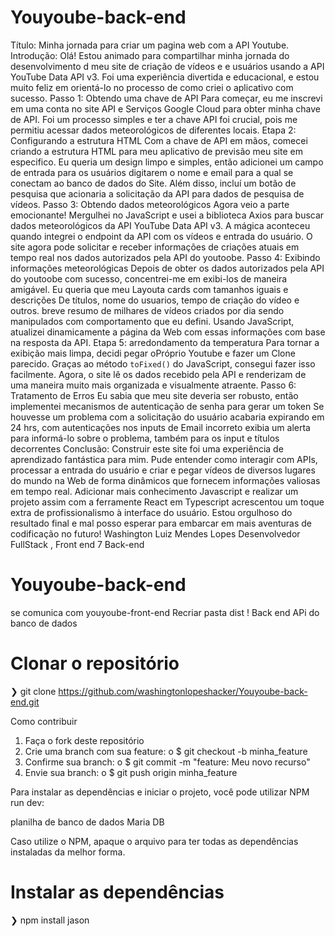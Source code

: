 
# Youyoube-back-end
Título: 
Minha jornada para criar um pagina web com a API Youtube.
Introdução:
Olá! Estou animado para compartilhar minha jornada do desenvolvimento d meu site de criação de vídeos e e usuários  usando a API YouTube Data API v3. Foi uma experiência divertida e educacional, e estou muito feliz em orientá-lo no processo de como criei o aplicativo com sucesso.
Passo 1: Obtendo uma chave de API
Para começar, eu me inscrevi em uma conta no site API e Serviços Google Cloud para obter minha chave de API. Foi um processo simples e ter a chave API foi crucial, pois me permitiu acessar dados meteorológicos de diferentes locais.
Etapa 2: Configurando a estrutura HTML
Com a chave de API em mãos, comecei criando a estrutura HTML para meu aplicativo de previsão meu site em especifico. Eu queria um design limpo e simples, então adicionei um campo de entrada para os usuários digitarem o nome e email para a qual  se conectam ao banco de dados do Site. Além disso, incluí um botão de pesquisa que acionaria a solicitação da API para dados de pesquisa de vídeos.
Passo 3: Obtendo dados meteorológicos
Agora veio a parte emocionante! Mergulhei no JavaScript e usei a biblioteca Axios para buscar dados meteorológicos da API YouTube Data API v3. A mágica aconteceu quando integrei o endpoint da API com os vídeos e entrada do usuário. O site agora pode solicitar e receber informações de criações atuais em tempo real nos dados autorizados pela API do youtoobe.
Passo 4: Exibindo informações meteorológicas
Depois de obter os dados autorizados pela API do youtoobe com sucesso, concentrei-me em exibi-los de maneira amigável. Eu queria que meu Layouta cards com tamanhos iguais e descrições De títulos, nome do usuarios, tempo de criação do vídeo e outros. breve resumo de milhares de vídeos criados por dia sendo manipulados com comportamento que eu defini. Usando JavaScript, atualizei dinamicamente a página da Web com essas informações com base na resposta da API.
Etapa 5: arredondamento da temperatura
Para tornar a exibição mais limpa, decidi pegar oPróprio Youtube e fazer um Clone parecido. Graças ao método `toFixed()` do JavaScript, consegui fazer isso facilmente. Agora, o site lê os dados recebido pela API e renderizam  de uma maneira muito mais organizada e visualmente atraente.
Passo 6: Tratamento de Erros
Eu sabia que meu site deveria ser robusto, então implementei mecanismos de autenticação de senha  para gerar um token Se houvesse um problema com a solicitação do usuário acabaria expirando em 24 hrs,  com autenticações nos inputs de Email incorreto exibia um alerta para informá-lo sobre o problema, também para os input e títulos decorrentes
Conclusão:
Construir este site  foi uma experiência de aprendizado fantástica para mim. Pude entender como interagir com APIs, processar a entrada do usuário e criar e pegar vídeos de  diversos lugares do mundo na Web de forma dinâmicos que fornecem informações valiosas em tempo real. Adicionar mais conhecimento Javascript e realizar um projeto assim com a ferramente React em Typescript acrescentou um toque extra de profissionalismo à interface do usuário. Estou orgulhoso do resultado final e mal posso esperar para embarcar em mais aventuras de codificação no futuro!
Washington Luiz Mendes Lopes 
Desenvolvedor  FullStack , Front end 7 Back-end




# Youyoube-back-end
se comunica com youyoube-front-end
Recriar pasta dist !
Back end APi do banco de dados
# Clonar o repositório
  ❯ git clone https://github.com/washingtonlopeshacker/Youyoube-back-end.git

  Como contribuir
1.	Faça o fork deste repositório
2.	Crie uma branch com sua feature:
o	$ git checkout -b minha_feature
3.	Confirme sua branch:
o	$ git commit -m "feature: Meu novo recurso"
4.	Envie sua branch:
o	$ git push origin minha_feature

Para instalar as dependências e iniciar o projeto, você pode utilizar  NPM run dev:

planilha de banco de dados Maria DB

Caso utilize o NPM, apaque o arquivo  para ter todas as dependências instaladas da melhor forma.
  # Instalar as dependências
  ❯ npm install
  jason 



